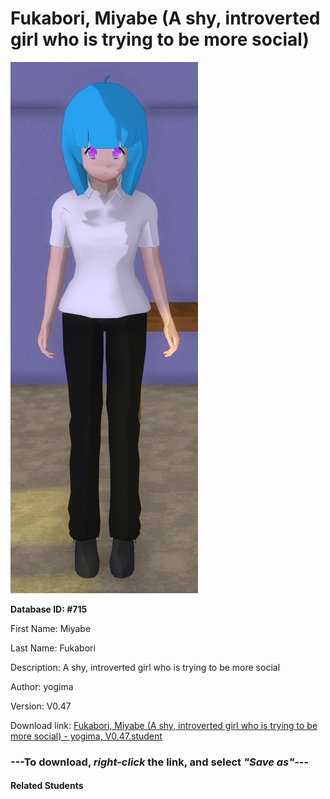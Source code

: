 # Fukabori, Miyabe (A shy, introverted girl who is trying to be more social)

<img src="Files/Fukabori, Miyabe (A shy, introverted girl who is trying to be more social).png" title="Fukabori, Miyabe (A shy, introverted girl who is trying to be more social) - yogima, V0.47">

**Database ID: #715**

First Name: Miyabe

Last Name: Fukabori

Description: A shy, introverted girl who is trying to be more social

Author: yogima

Version: V0.47

Download link: <a href="https://raw.githubusercontent.com/Arbiter1223/Daigaku-Gurashi-Custom-Students/master/Students/Files/Fukabori%2C%20Miyabe%20(A%20shy%2C%20introverted%20girl%20who%20is%20trying%20to%20be%20more%20social)%20-%20yogima%2C%20V0.47.student">Fukabori, Miyabe (A shy, introverted girl who is trying to be more social) - yogima, V0.47.student</a>

### ---**To download, _right-click_ the link, and select _"Save as"_**---

#### Related Students

